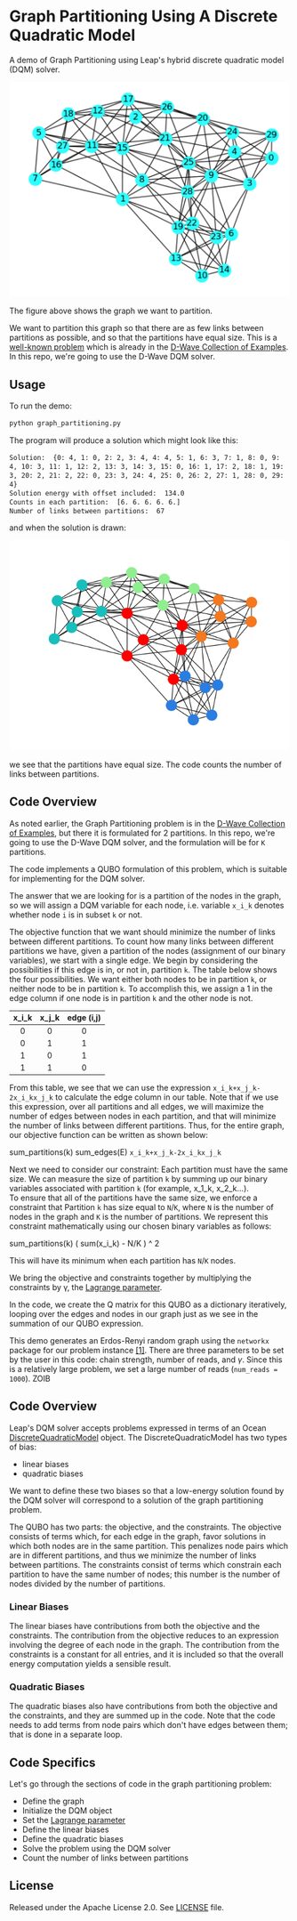 # Graph Partitioning Using A Discrete Quadratic Model

A demo of Graph Partitioning using Leap's hybrid discrete quadratic model (DQM) solver.

![Original Plot](readme_imgs/not_partition_yet.png)

The figure above shows the graph we want to partition.

We want to partition this graph so that there are as few links between
partitions as possible, and so that the partitions have equal size.
This is a [well-known problem](https://en.wikipedia.org/wiki/Graph_partition) which is already in the [D-Wave Collection of Examples](https://github.com/dwave-examples/graph-partitioning). In this repo, we're going to use the D-Wave DQM 
solver.

## Usage

To run the demo:

```bash
python graph_partitioning.py
```

The program will produce a solution which might look like this:

```
Solution:  {0: 4, 1: 0, 2: 2, 3: 4, 4: 4, 5: 1, 6: 3, 7: 1, 8: 0, 9: 4, 10: 3, 11: 1, 12: 2, 13: 3, 14: 3, 15: 0, 16: 1, 17: 2, 18: 1, 19: 3, 20: 2, 21: 2, 22: 0, 23: 3, 24: 4, 25: 0, 26: 2, 27: 1, 28: 0, 29: 4}
Solution energy with offset included:  134.0
Counts in each partition:  [6. 6. 6. 6. 6.]
Number of links between partitions:  67
```

and when the solution is drawn:

![Partition Plot](readme_imgs/partition.png)

we see that the partitions have equal size. The code counts the number of links
between partitions.

## Code Overview
As noted earlier, the Graph Partitioning problem is in the [D-Wave Collection of Examples](https://github.com/dwave-examples/graph-partitioning), but there it is formulated for 2 partitions. In this repo, we're going to use the D-Wave DQM solver, and the formulation will be for `K` partitions.

The code implements a QUBO formulation of this problem, which is suitable for implementing for the DQM solver.

The answer that we are looking for is a partition of the nodes in the graph, so
we will assign a DQM variable for each node, i.e. variable `x_i_k` denotes
whether node `i` is in subset `k` or not.

The objective function that we want should minimize the number of 
links between different partitions. To
count how many links between different partitions we have, 
given a partition of the nodes (assignment of our binary variables), 
we start with a single edge. We begin by considering the possibilities
if this edge is in, or not in, partition `k`. The table below shows the
four possibilities. We want either both nodes to be in partition `k`, or 
neither node to be in partition `k`. To accomplish this, we assign a 1
in the edge column if one node is in partition `k` and the other node is not.

| x_i_k | x_j_k | edge (i,j) |
| :---: | :---: | :---: |
| 0 | 0 | 0 |
| 0 | 1 | 1 |
| 1 | 0 | 1 |
| 1 | 1 | 0 |

From this table, we see that we can use the expression `x_i_k+x_j_k-2x_i_kx_j_k`
to calculate the edge column in our table. Note that if we use this expression,
over all partitions and all edges, we will maximize the number of edges
between nodes in each partition, and that will minimize the number of links
between different partitions. Thus, for the entire graph, our objective
function can be written as shown below:

sum_partitions(k) sum_edges(E) `x_i_k+x_j_k-2x_i_kx_j_k`

Next we need to consider our constraint:  Each partition must have the
same size.  We can measure the size of partition `k` by summing up our binary
variables associated with partition `k` (for example, x_1_k, x_2_k...).  
To ensure that all of the partitions have the same size, we enforce a
constraint that Partition `k` has size equal to `N`/`K`, where `N` is the number
of nodes in the graph and `K` is the number of partitions.
We represent this constraint mathematically using our chosen
binary variables as follows:

sum_partitions(k) ( sum(x_i_k) - N/K ) ^ 2

This will have its minimum when each partition has `N`/`K`  nodes.

We bring the objective and constraints together by multiplying the 
constraints by &gamma;, the [Lagrange parameter](https://en.wikipedia.org/wiki/Lagrange_multiplier).

In the code, we create the Q matrix for this QUBO as a dictionary iteratively,
looping over the edges and nodes in our graph just as we see in the summation
of our QUBO expression.

This demo generates an Erdos-Renyi random graph using the `networkx` package
for our problem instance [[1]](#1). There are three parameters to be set by the user
in this code:  chain strength, number of reads, and $\gamma$.  Since this is a
relatively large problem, we set a large number of reads (`num_reads = 1000`).
ZOIB
## Code Overview
Leap's DQM solver accepts problems expressed in terms of an
Ocean [DiscreteQuadraticModel](https://docs.ocean.dwavesys.com/en/latest/docs_dimod/reference/dqm.html) object.
The DiscreteQuadraticModel has two types of bias:

* linear biases
* quadratic biases

We want to define these two biases so that a low-energy solution found by the DQM solver will correspond to a solution of the graph partitioning problem.

The QUBO has two parts: the objective, and the constraints.
The objective consists of terms which, for each edge in the graph, favor
solutions in which both nodes are in the same partition. This penalizes node
pairs which are in different partitions, and thus we minimize the number
of links between partitions.
The constraints consist of terms which constrain each partition to have the
same number of nodes; this number is the number of nodes divided by the
number of partitions.

### Linear Biases

The linear biases have contributions from both the objective and the
constraints. The contribution from the objective reduces to an expression
involving the degree of each node in the graph.
The contribution from the constraints is a constant for all
entries, and it is included so that the overall energy computation yields
a sensible result.

### Quadratic Biases

The quadratic biases also have contributions from both the objective and the
constraints, and they are summed up in the code. Note that the code needs
to add terms from node pairs which don't have edges between them; that is
done in a separate loop.

## Code Specifics

Let's go through the sections of code in the graph partitioning problem:

* Define the graph
* Initialize the DQM object
* Set the [Lagrange parameter](https://en.wikipedia.org/wiki/Lagrange_multiplier)
* Define the linear biases
* Define the quadratic biases
* Solve the problem using the DQM solver
* Count the number of links between partitions

## License

Released under the Apache License 2.0. See [LICENSE](LICENSE) file.
